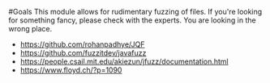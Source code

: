 #Goals
This module allows for rudimentary fuzzing of files.  If you're looking for something fancy, please 
check with the experts.  You are looking in the wrong place.

* https://github.com/rohanpadhye/JQF
* https://github.com/fuzzitdev/javafuzz
* https://people.csail.mit.edu/akiezun/jfuzz/documentation.html
* https://www.floyd.ch/?p=1090